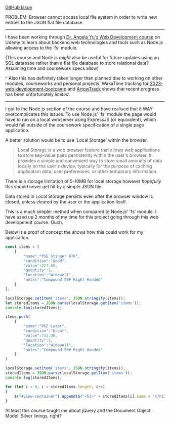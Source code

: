 [GitHub Issue](https://github.com/users/corey-richardson/projects/4/views/1?pane=issue&itemId=46057794)

PROBLEM: Browser cannot access local file system in order to write new entries to the JSON flat file database.

---

I have been working through [Dr. Angela Yu's Web Development course](https://www.udemy.com/course/the-complete-web-development-bootcamp/) on Udemy to learn about backend web technologies and tools such as Node.js allowing access to the 'fs' module.

(This course and Node.js *might* also be useful for future updates using an SQL database rather than a flat file database to store relational data? Assuming time and coursework specs allow)

^ Also this has definitely taken longer than planned due to working on other modules, courseworks and personal projects. WakaTime tracking for [2023-web-development-bootcamp](https://wakatime.com/@coreyrichardson/projects/qxrhpwtvmm?start=2023-10-01&end=2024-04-30) and [ArrowTrack](https://wakatime.com/@coreyrichardson/projects/ndvtnsilnw?start=2023-10-01&end=2024-04-30) shows that recent progress has been unfortunately *limited*. 

---

I got to the Node.js section of the course and have realised that it WAY overcomplicates this issues. To use Node.js' 'fs' module the page would have to run on a local webserver using ExpressJS (or equivalent), which would fall outside of the coursework specification of a single page application.

A better solution would be to use 'Local Storage' within the browser.

> Local Storage is a web browser feature that allows web applications to store key-value pairs persistently within the user's browser. It provides a simple and convenient way to store small amounts of data locally on the user's device, typically for the purpose of caching application data, user preferences, or other temporary information.

There is a storage limitation of 5-10MB for local storage however *hopefully* this should never get hit by a simple JSON file.

Data stored in Local Storage persists even after the browser window is closed, unless cleared by the user or the application itself.

This is a much simpler method when compared to Node.js' 'fs' module. I have used up 2 months of my time for this project going through this web development course. Ouch.

Below is a proof of concept the shows how this could work for my application.

```js
const items = [
    {
        "name":"PSE Stinger ATK",
        "condition":"Good",
        "value":327.00,
        "quantity":1,
        "location":"Widewell",
        "notes":"Compound 50# Right Handed"
    }
];

localStorage.setItem('items', JSON.stringify(items));
let storedItems = JSON.parse(localStorage.getItem('items'));
console.log(storedItems);

items.push(
    {
        "name":"PSE Lazer",
        "condition":"Great",
        "value":732.00,
        "quantity":1,
        "location":"Widewell",
        "notes":"Compound 50# Right Handed"
    }
)

localStorage.setItem('items', JSON.stringify(items));
storedItems = JSON.parse(localStorage.getItem('items'));
console.log(storedItems);

for (let i = 0; i < storedItems.length; i++)
{
    $("#view-container").append($("<h1>" + storedItems[i].name + "</h1>"));
}
```

At least this course taught me about jQuery and the Document Object Model. Silver linings, right?

